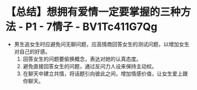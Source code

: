 # 【总结】想拥有爱情一定要掌握的三种方法 - P1 - 7情子 - BV1Tc411G7Qg

-   男生追女生时应避免问无聊问题，应高情商回答女生的测试问题，以增加女生对自己的好感。
    1.  回答女生的问题要偷换概念，表达对她的认真态度。
    2.  避免直接回答女生的问题，通过反问力人设来保持主动权。
    3.  在聊天中建立共情，将话题引向彼此之间，增加情感价值，让女生爱上跟你聊天。